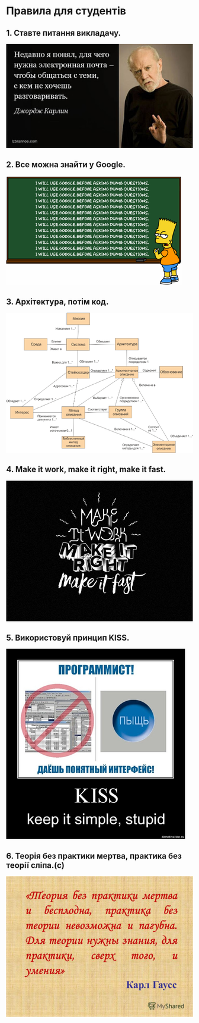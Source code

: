 # Правила для студентів

## 1. Ставте питання викладачу.
![](images/Karlin.jpg)

## 2. Все можна знайти у Google.
![](images/googlethat.gif)

## 3. Архітектура, потім код.
![](images/arch.png)

## 4. Make it work, make it right, make it fast.
![](images/makeit.png)

## 5. Використовуй принцип KISS.
![](images/kiss.jpg)

## 6. Теорія без практики мертва, практика без теорії сліпа.(с)
![](images/gauss.jpg)
